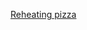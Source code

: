 ---
layout: post
wordpress_id: 1348
wordpress_url: http://noesbueno.com/archives/1348
date: '2011-11-29 13:39:01 -0600'
date_gmt: '2011-11-29 18:39:01 -0600'
body: |
  <p><a href="http://thedailywh.at/2011/11/28/life-hack-of-the-day-3/">Reheating pizza</a></p>
---